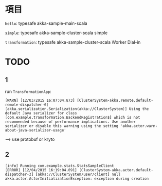 # 項目

`hello`: typesafe akka-sample-main-scala

`simple`: typesafe akka-sample-cluster-scala simple 

`transformation`: typesafe akka-sample-cluster-scala Worker Dial-in


# TODO  

## 1

run `TransformationApp`: 

```
[WARN] [12/03/2015 16:07:04.873] [ClusterSystem-akka.remote.default-remote-dispatcher-6] [akka.serialization.Serialization(akka://ClusterSystem)] Using the default Java serializer for class [com.example.transformation.BackendRegistration$] which is not recommended because of performance implications. Use another serializer or disable this warning using the setting 'akka.actor.warn-about-java-serializer-usage'
```

--> use protobuf or kryto 

## 2  

```
[info] Running com.example.stats.StatsSampleClient
[ERROR] [12/04/2015 16:19:04.091] [ClusterSystem-akka.actor.default-dispatcher-3] [akka://ClusterSystem/user/client] null
akka.actor.ActorInitializationException: exception during creation
```

